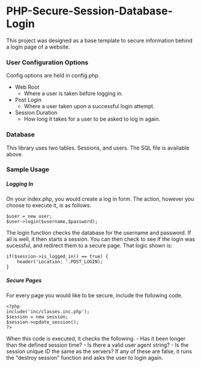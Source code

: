 # PHP-Secure-Session-Database-Login
This project was designed as a base template to secure information behind a login page of a website.

### User Configuration Options
Config options are held in config.php. 
* Web Root
  - Where a user is taken before logging in. 
* Post Login
  - Where a user taken upon a successful login attempt. 
* Session Duration 
  - How long it takes for a user to be asked to log in again. 

### Database 
This library uses two tables. Sessions, and users. The SQL file is available above. 

### Sample Usage
##### Logging In
On your index.php, you would create a log in form. The action, however you choose to execute it, is as follows. 
```
$user = new user; 
$user->login($username,$password);
```
The login function checks the database for the username and password. If all is well, it then starts a session. 
You can then check to see if the login was sucessful, and redirect them to a secure page. That logic shown is: 
````
if($session->is_logged_in() == true) {
	header('Location: '.POST_LOGIN); 
}
````
##### Secure Pages
For every page you would like to be secure, include the following code.
````
<?php
include('inc/classes.inc.php');
$session = new session;
$session->update_session();
?>
````
 When this code is executed, it checks the following. 
 	- Has it been longer than the defined session time? 
 	- Is there a valid user agent string? 
 	- Is the session unique ID the same as the servers? 
If any of these are false, it runs the "destroy session" function and asks the user to login again. 
